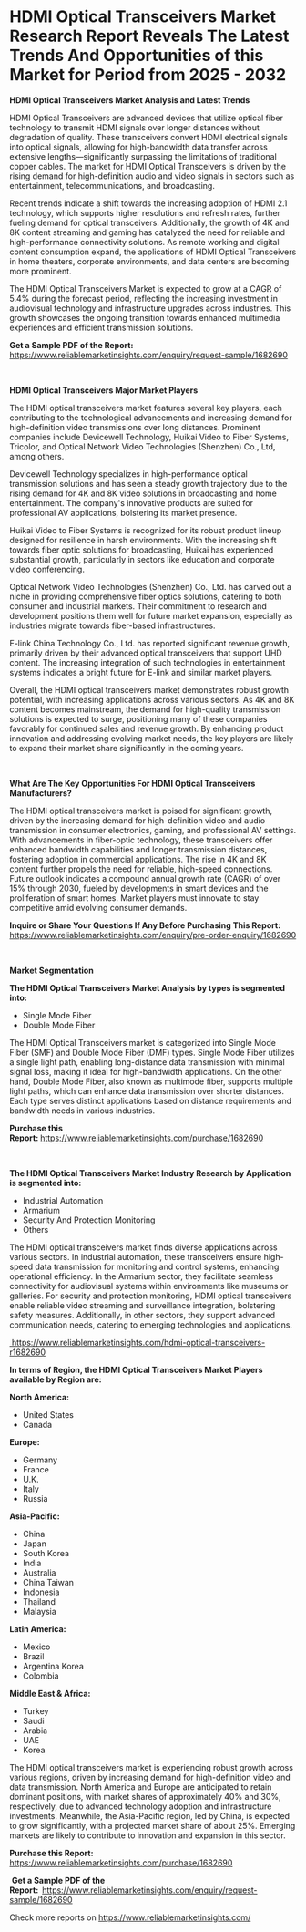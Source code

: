 <p><h1>HDMI Optical Transceivers Market Research Report Reveals The Latest Trends And Opportunities of this Market for Period from 2025 - 2032</h1></p><p><strong>HDMI Optical Transceivers Market Analysis and Latest Trends</strong></p>
<p><p>HDMI Optical Transceivers are advanced devices that utilize optical fiber technology to transmit HDMI signals over longer distances without degradation of quality. These transceivers convert HDMI electrical signals into optical signals, allowing for high-bandwidth data transfer across extensive lengths—significantly surpassing the limitations of traditional copper cables. The market for HDMI Optical Transceivers is driven by the rising demand for high-definition audio and video signals in sectors such as entertainment, telecommunications, and broadcasting.</p><p>Recent trends indicate a shift towards the increasing adoption of HDMI 2.1 technology, which supports higher resolutions and refresh rates, further fueling demand for optical transceivers. Additionally, the growth of 4K and 8K content streaming and gaming has catalyzed the need for reliable and high-performance connectivity solutions. As remote working and digital content consumption expand, the applications of HDMI Optical Transceivers in home theaters, corporate environments, and data centers are becoming more prominent.</p><p>The HDMI Optical Transceivers Market is expected to grow at a CAGR of 5.4% during the forecast period, reflecting the increasing investment in audiovisual technology and infrastructure upgrades across industries. This growth showcases the ongoing transition towards enhanced multimedia experiences and efficient transmission solutions.</p></p>
<p><strong>Get a Sample PDF of the Report:&nbsp;</strong> <a href="https://www.reliablemarketinsights.com/enquiry/request-sample/1682690?utm_campaign=3293&utm_medium=2&utm_source=Github&utm_content=ia&utm_term=26032025&utm_id=hdmi-optical-transceivers">https://www.reliablemarketinsights.com/enquiry/request-sample/1682690</a></p>
<p>&nbsp;</p>
<p><strong>HDMI Optical Transceivers Major Market Players</strong></p>
<p><p>The HDMI optical transceivers market features several key players, each contributing to the technological advancements and increasing demand for high-definition video transmissions over long distances. Prominent companies include Devicewell Technology, Huikai Video to Fiber Systems, Tricolor, and Optical Network Video Technologies (Shenzhen) Co., Ltd, among others.</p><p>Devicewell Technology specializes in high-performance optical transmission solutions and has seen a steady growth trajectory due to the rising demand for 4K and 8K video solutions in broadcasting and home entertainment. The company's innovative products are suited for professional AV applications, bolstering its market presence.</p><p>Huikai Video to Fiber Systems is recognized for its robust product lineup designed for resilience in harsh environments. With the increasing shift towards fiber optic solutions for broadcasting, Huikai has experienced substantial growth, particularly in sectors like education and corporate video conferencing.</p><p>Optical Network Video Technologies (Shenzhen) Co., Ltd. has carved out a niche in providing comprehensive fiber optics solutions, catering to both consumer and industrial markets. Their commitment to research and development positions them well for future market expansion, especially as industries migrate towards fiber-based infrastructures.</p><p>E-link China Technology Co., Ltd. has reported significant revenue growth, primarily driven by their advanced optical transceivers that support UHD content. The increasing integration of such technologies in entertainment systems indicates a bright future for E-link and similar market players.</p><p>Overall, the HDMI optical transceivers market demonstrates robust growth potential, with increasing applications across various sectors. As 4K and 8K content becomes mainstream, the demand for high-quality transmission solutions is expected to surge, positioning many of these companies favorably for continued sales and revenue growth. By enhancing product innovation and addressing evolving market needs, the key players are likely to expand their market share significantly in the coming years.</p></p>
<p>&nbsp;</p>
<p><strong>What Are The Key Opportunities For HDMI Optical Transceivers Manufacturers?</strong></p>
<p><p>The HDMI optical transceivers market is poised for significant growth, driven by the increasing demand for high-definition video and audio transmission in consumer electronics, gaming, and professional AV settings. With advancements in fiber-optic technology, these transceivers offer enhanced bandwidth capabilities and longer transmission distances, fostering adoption in commercial applications. The rise in 4K and 8K content further propels the need for reliable, high-speed connections. Future outlook indicates a compound annual growth rate (CAGR) of over 15% through 2030, fueled by developments in smart devices and the proliferation of smart homes. Market players must innovate to stay competitive amid evolving consumer demands.</p></p>
<p><strong>Inquire or Share Your Questions If Any Before Purchasing This Report:</strong> <a href="https://www.reliablemarketinsights.com/enquiry/pre-order-enquiry/1682690?utm_campaign=3293&utm_medium=2&utm_source=Github&utm_content=ia&utm_term=26032025&utm_id=hdmi-optical-transceivers">https://www.reliablemarketinsights.com/enquiry/pre-order-enquiry/1682690</a></p>
<p>&nbsp;</p>
<p><strong>Market Segmentation</strong></p>
<p><strong>The HDMI Optical Transceivers Market Analysis by types is segmented into:</strong></p>
<p><ul><li>Single Mode Fiber</li><li>Double Mode Fiber</li></ul></p>
<p><p>The HDMI Optical Transceivers market is categorized into Single Mode Fiber (SMF) and Double Mode Fiber (DMF) types. Single Mode Fiber utilizes a single light path, enabling long-distance data transmission with minimal signal loss, making it ideal for high-bandwidth applications. On the other hand, Double Mode Fiber, also known as multimode fiber, supports multiple light paths, which can enhance data transmission over shorter distances. Each type serves distinct applications based on distance requirements and bandwidth needs in various industries.</p></p>
<p><strong>Purchase this Report:&nbsp;</strong><a href="https://www.reliablemarketinsights.com/purchase/1682690?utm_campaign=3293&utm_medium=2&utm_source=Github&utm_content=ia&utm_term=26032025&utm_id=hdmi-optical-transceivers">https://www.reliablemarketinsights.com/purchase/1682690</a></p>
<p>&nbsp;</p>
<p><strong>The HDMI Optical Transceivers Market Industry Research by Application is segmented into:</strong></p>
<p><ul><li>Industrial Automation</li><li>Armarium</li><li>Security And Protection Monitoring</li><li>Others</li></ul></p>
<p><p>The HDMI optical transceivers market finds diverse applications across various sectors. In industrial automation, these transceivers ensure high-speed data transmission for monitoring and control systems, enhancing operational efficiency. In the Armarium sector, they facilitate seamless connectivity for audiovisual systems within environments like museums or galleries. For security and protection monitoring, HDMI optical transceivers enable reliable video streaming and surveillance integration, bolstering safety measures. Additionally, in other sectors, they support advanced communication needs, catering to emerging technologies and applications.</p></p>
<p><a href="https://www.reliablemarketinsights.com/hdmi-optical-transceivers-r1682690?utm_campaign=3293&utm_medium=2&utm_source=Github&utm_content=ia&utm_term=26032025&utm_id=hdmi-optical-transceivers">&nbsp;https://www.reliablemarketinsights.com/hdmi-optical-transceivers-r1682690</a></p>
<p><strong>In terms of Region, the HDMI Optical Transceivers Market Players available by Region are:</strong></p>
<p>
    <p> <strong> North America: </strong>
        <ul>
            <li>United States</li>
            <li>Canada</li>
        </ul>
        </p> 
    <p> <strong> Europe: </strong>
        <ul>
            <li>Germany</li>
            <li>France</li>
            <li>U.K.</li>
            <li>Italy</li>
            <li>Russia</li>
        </ul>
        </p> 
    <p> <strong> Asia-Pacific: </strong>
        <ul>
            <li>China</li>
            <li>Japan</li>
            <li>South Korea</li>
            <li>India</li>
            <li>Australia</li>
            <li>China Taiwan</li>
            <li>Indonesia</li>
            <li>Thailand</li>
            <li>Malaysia</li>
        </ul>
        </p> 
    <p> <strong> Latin America: </strong>
        <ul>
            <li>Mexico</li>
            <li>Brazil</li>
            <li>Argentina Korea</li>
            <li>Colombia</li>
        </ul>
        </p> 
    <p> <strong> Middle East & Africa: </strong>
        <ul>
            <li>Turkey</li>
            <li>Saudi</li>
            <li>Arabia</li>
            <li>UAE</li>
            <li>Korea</li>
        </ul>
    </p>
    </p>
<p><p>The HDMI optical transceivers market is experiencing robust growth across various regions, driven by increasing demand for high-definition video and data transmission. North America and Europe are anticipated to retain dominant positions, with market shares of approximately 40% and 30%, respectively, due to advanced technology adoption and infrastructure investments. Meanwhile, the Asia-Pacific region, led by China, is expected to grow significantly, with a projected market share of about 25%. Emerging markets are likely to contribute to innovation and expansion in this sector.</p></p>
<p><strong>Purchase this Report: </strong><a href="https://www.reliablemarketinsights.com/purchase/1682690?utm_campaign=3293&utm_medium=2&utm_source=Github&utm_content=ia&utm_term=26032025&utm_id=hdmi-optical-transceivers">https://www.reliablemarketinsights.com/purchase/1682690</a></p>
<p>&nbsp;<strong>Get a Sample PDF of the Report:&nbsp;&nbsp;</strong><a href="https://www.reliablemarketinsights.com/enquiry/request-sample/1682690?utm_campaign=3293&utm_medium=2&utm_source=Github&utm_content=ia&utm_term=26032025&utm_id=hdmi-optical-transceivers">https://www.reliablemarketinsights.com/enquiry/request-sample/1682690</a></p>
<p><strong></strong></p>
<p>Check more reports on <a href="https://www.reliablemarketinsights.com/?utm_campaign=3293&utm_medium=2&utm_source=Github&utm_content=ia&utm_term=26032025&utm_id=hdmi-optical-transceivers">https://www.reliablemarketinsights.com/</a></p>